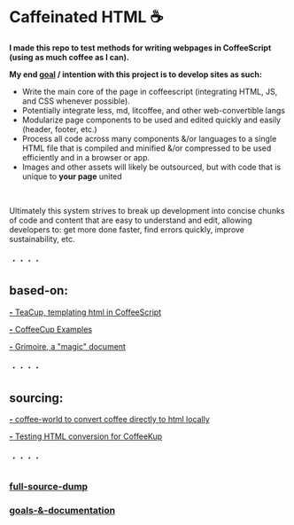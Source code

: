 # Caffeinated HTML ☕

**I made this repo to test methods for writing webpages in CoffeeScript (using as much coffee as I can).**

**My end [goal](https://github.com/Sh-ui/caffeinated-html/blob/fix-reference/README.md#goals--documentation) / intention with this project is to develop sites as such:**
  - Write the main core of the page in coffeescript (integrating HTML, JS, and CSS whenever possible).
  - Potentially integrate less, md, litcoffee, and other web-convertible langs
  - Modularize page components to be used and edited quickly and easily (header, footer, etc.)
  - Process all code across many components &/or languages to a single HTML file that is compiled and minified &/or compressed
    to be used efficiently and in a browser or app.
  - Images and other assets will likely be outsourced, but with code that is unique to **your page** united
</br>

Ultimately this system strives to break up development into concise chunks of code and content that are easy to understand and edit, allowing developers to: get more done faster, find errors quickly, improve sustainability, etc.


###### ・・・・

## based-on:

[**-** TeaCup, templating html in CoffeeScript](https://github.com/goodeggs/teacup)

[**-** CoffeeCup Examples](https://github.com/gradus/coffeecup/tree/master/examples/browser)

[**-** Grimoire, a "magic" document](https://autotelicum.github.io/Smooth-CoffeeScript/interactive/grimoire.html)


###### ・・・・

## sourcing:

[**-** coffee-world to convert coffee directly to html locally](https://github.com/Sh-ui/coffee-world)

[**-** Testing HTML conversion for CoffeeKup](http://coffeekup.org/)


###### ・・・・

### [full-source-dump](https://github.com/Sh-ui/caffeinated-html/projects/3)

### [goals-&-documentation](https://github.com/Sh-ui/caffeinated-html/projects/1)
